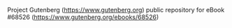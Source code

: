 Project Gutenberg (https://www.gutenberg.org) public repository for
eBook #68526 (https://www.gutenberg.org/ebooks/68526)
